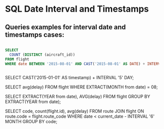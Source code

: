 # SQL Date Interval and Timestamps
## Queries examples for interval date and timestamps cases:
```sql

SELECT
  COUNT (DISTINCT (aircraft_id))
FROM flight
WHERE date BETWEEN '2015-08-01' AND CAST('2015-08-01' AS DATE) + INTERVAL '1' MONTH;
 
 ```
SELECT 
  CAST('2015-01-01' AS timestamp) + INTERVAL '5' DAY;
  
SELECT
	avg(delay)
FROM flight
WHERE EXTRACT(MONTH from date) = 08;

SELECT
	EXTRACT(YEAR from date),
  AVG(delay)
FROM flight
GROUP BY EXTRACT(YEAR from date);

SELECT
	code,
  count(flight.id),
  avg(delay)
FROM route JOIN flight ON route.code = flight.route_code
WHERE date < current_date - INTERVAL '6' MONTH
GROUP BY
	code;


